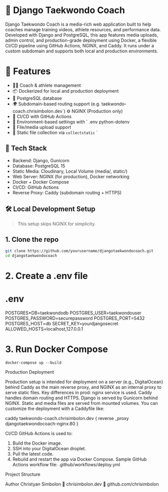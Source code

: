 # 🥋 Django Taekwondo Coach

Django Taekwondo Coach is a media-rich web application built to help coaches manage training videos, athlete resources, and performance data. Developed with Django and PostgreSQL, this app features media uploads, admin control, and production-grade deployment using Docker, a flexible CI/CD pipeline using GitHub Actions, NGINX, and Caddy.
It runs under a custom subdomain and supports both local and production environments.

# 🚀 Features

- 🧑🏫 Coach & athlete management
- 📦 Dockerized for local and production deployment
- 🐘 PostgreSQL database
- 🌍 Subdomain-based routing support (e.g. taekwondo-coach.chrisimbolon.dev`)
  ⚙ NGINX (Production only)
- 🔄 CI/CD with GitHub Actions
- 🧪 Environment-based settings with ` .env python-dotenv
- 💾 File/media upload support
- 🧹 Static file collection via `collectstatic`
  `

## 🧱 Tech Stack

- Backend: Django, Gunicorn
- Database: PostgreSQL 15
- Static Media: Cloudinary, Local Volume (media/, static/)
- Web Server: NGINX (for production), Docker networking
- Docker + Docker Compose
- CI/CD: GitHub Actions
- Reverse Proxy: Caddy (subdomain routing + HTTPS)

## 🛠 Local Development Setup

> This setup skips NGINX for simplicity.

## 1. Clone the repo

```bash
git clone https://github.com/yourusername/djangotaekwondocoach.git
cd djangotaekwondocoach
```

# 2. Create a .env file

# .env

POSTGRES\*DB=taekwondodb
POSTGRES_USER=taekwondouser
POSTGRES_PASSWORD=securepassword
POSTGRES_PORT=5432
POSTGRES_HOST=db
SECRET_KEY=yourdjangosecret
ALLOWED_HOSTS=localhost,127.0.0.1

# 3. Run Docker Compose

```
docker-compose up --build
```

Production Deployment

Production setup is intended for deployment on a server (e.g., DigitalOcean) behind Caddy as the main reverse proxy, and
NGINX as an internal proxy to serve static files.
Key differences in prod:
nginx service is used.
Caddy handles domain routing and HTTPS.
Django is served by Gunicorn behind NGINX.
Static and media files are served from mounted volumes.
You can customize the deployment with a Caddyfile like:

caddy
taekwondo-coach.chrisimbolon.dev {
reverse
\_proxy djangotaekwondocoach-nginx:80
}

CI/CD
GitHub Actions is used to:

1. Build the Docker image.
2. SSH into your DigitalOcean droplet.
3. Pull the latest code.
4. Rebuild and restart the app via Docker Compose.
   Sample GitHub Actions workflow file: .github/workflows/deploy.yml

Project Structure

Author
Christyan Simbolon
🔗 chrisimbolon.dev
🐙 github.com/chrisimbolon
